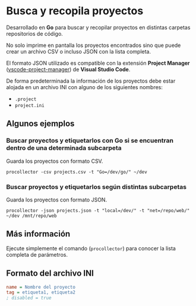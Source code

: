 # Busca y recopila proyectos

Desarrollado en **Go** para buscar y recopilar proyectos en distintas carpetas repositorios de código.

No solo imprime en pantalla los proyectos encontrados sino que puede crear un archivo CSV o incluso JSON con la lista completa.

El formato JSON utilizado es compatible con la extensión **Project Manager** ([vscode-project-manager](https://github.com/alefragnani/vscode-project-manager)) de **Visual Studio Code**.

De forma predeterminada la información de los proyectos debe estar alojada en un archivo INI con alguno de los siguientes nombres:

- `.project`
- `project.ini`

## Algunos ejemplos

### Buscar proyectos y etiquetarlos con **Go** si se encuentran dentro de una determinada subcarpeta

Guarda los proyectos con formato CSV.

```console
procollector -csv projects.csv -t "Go=/dev/go/" ~/dev
```

### Buscar proyectos y etiquetarlos según distintas subcarpetas

Guarda los proyectos con formato JSON.

```console
procollector -json projects.json -t "local=/dev/" -t "net=/repo/web/" ~/dev /mnt/repo/web
```

## Más información

Ejecute simplemente el comando (`procollector`) para conocer la lista completa de parámetros.

## Formato del archivo INI

```ini
name = Nombre del proyecto
tag = etiqueta1, etiqueta2
; disabled = true
```
